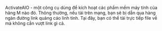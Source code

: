 ActivateAIO - một công cụ dùng để kích hoạt các phầm mềm máy tính của hãng M nào đó. Thông thường, nếu tải trên mạng, bạn sẽ bị dẫn qua hàng ngàn đường link quảng cáo linh tinh. Tại đây, bạn có thể tải trực tiếp file về mà không cần vượt link gì cả.
